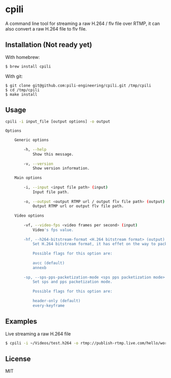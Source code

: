 # cpili

A command line tool for streaming a raw H.264 / flv file over RTMP, it can also convert a raw H.264 file to flv file.

## Installation (Not ready yet)

With homebrew:

```bash
$ brew install cpili
```

With git:

```
$ git clone git@github.com:pili-engineering/cpili.git /tmp/cpili
$ cd /tmp/cpili
$ make install
```

## Usage

```bash
cpili -i input_file [output options] -o output

Options

    Generic options
    
        -h, --help
            Show this message.
            
        -v, --version
            Show version information.
        
    Main options
    
        -i, --input <input file path> (input)
            Input file path.
            
        -o, --output <output RTMP url / output flv file path> (output)
            Output RTMP url or output flv file path.
            
    Video options
        
        -vf, --video-fps <video frames per second> (input)
            Video's fps value.
        
        -hf, --h264-bitstream-format <H.264 bitstream format> (output)
            Set H.264 bitstream format, it has effet on the way to packetize NAL units into flv tag.
            
            Possible flags for this option are:
            
            avcc (default)
            annexb
            
        -sp, --sps-pps-packetization-mode <sps pps packetization mode> (output)
            Set sps and pps packetization mode.
            
            Possible flags for this option are:
            
            header-only (default)
            every-keyframe
```

## Examples

Live streaming a raw H.264 file

```bash
$ cpili -i ~/Videos/test.h264 -o rtmp://publish-rtmp.live.com/hello/world
```

## License

MIT